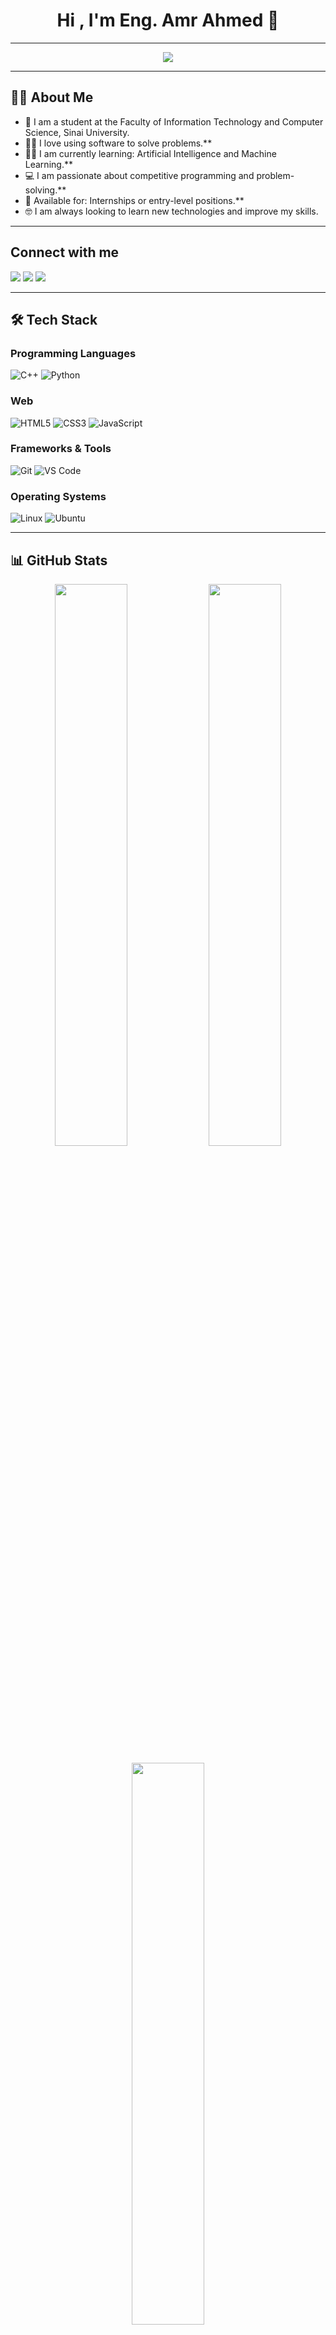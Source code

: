 
<h1 align="center">Hi , I'm Eng. Amr Ahmed 👋</h1>

---

<p align="center">
  <a href="https://git.io/typing-svg">
    <img src="https://readme-typing-svg.herokuapp.com?size=32&duration=3000&pause=600&color=2ECC71&center=true&vCenter=true&width=600&lines=Welcome+to+my+GitHub+Profile!;Nice+to+meet+you+%F0%9F%91%8B">
  </a>
</p>


---

## 👨‍💻 About Me
- 🏫 I am a student at the Faculty of Information Technology and Computer Science, Sinai University.
- 🧑‍💻 I love using software to solve problems.**
- 🧑‍🎓 I am currently learning: Artificial Intelligence and Machine Learning.**
- 💻 I am passionate about competitive programming and problem-solving.**
- 🤔 Available for: Internships or entry-level positions.**
- 🤓 I am always looking to learn new technologies and improve my skills.

---

##  Connect with me
<p align="left">
  <a href="mailto:amrahmedsaydee@gmail.com"><img src="https://img.shields.io/badge/-Email-D14836?style=for-the-badge&logo=gmail&logoColor=white" /></a>
  <a href="https://github.com/amr-ahmed"><img src="https://img.shields.io/badge/-GitHub-181717?style=for-the-badge&logo=github&logoColor=white" /></a>
  <a href="https://www.linkedin.com/in/amr-ahmed-sayed"><img src="https://img.shields.io/badge/-LinkedIn-0077B5?style=for-the-badge&logo=linkedin&logoColor=white" /></a>
</p>

---

## 🛠 Tech Stack

### Programming Languages
![C++](https://img.shields.io/badge/C++-00599C?style=for-the-badge&logo=c%2B%2B&logoColor=white)
![Python](https://img.shields.io/badge/Python-3776AB?style=for-the-badge&logo=python&logoColor=white)

### Web
![HTML5](https://img.shields.io/badge/HTML5-E34F26?style=for-the-badge&logo=html5&logoColor=white)
![CSS3](https://img.shields.io/badge/CSS3-1572B6?style=for-the-badge&logo=css3&logoColor=white)
![JavaScript](https://img.shields.io/badge/JavaScript-F7DF1E?style=for-the-badge&logo=javascript&logoColor=black)


### Frameworks & Tools
![Git](https://img.shields.io/badge/Git-F05032?style=for-the-badge&logo=git&logoColor=white)
![VS Code](https://img.shields.io/badge/VS_Code-007ACC?style=for-the-badge&logo=visual-studio-code&logoColor=white)

### Operating Systems
![Linux](https://img.shields.io/badge/Linux-FCC624?style=for-the-badge&logo=linux&logoColor=black)
![Ubuntu](https://img.shields.io/badge/Ubuntu-E95420?style=for-the-badge&logo=ubuntu&logoColor=white)

---

## 📊 GitHub Stats
<p align="center">
  <img width="48%" src="https://github-readme-stats.vercel.app/api?username=amr-ahmed&show_icons=true&theme=react&border_color=61dafb&hide_border=true" />
  <img width="48%" src="https://streak-stats.demolab.com/?user=amr-ahmed&theme=react&border=61dafb&hide_border=true" />
</p>
<p align="center">
  <img width="48%" src="https://github-readme-stats.vercel.app/api/top-langs/?username=amr-ahmed&layout=compact&theme=react&hide_border=true" />
</p>

---

## 🏆 Achievements
*(Coming soon...)*

---

## 🚀 Featured Projects
<div align="center">
  <a href="https://github.com/amr-ahmed/project-1"><img height="115" src="https://github-readme-stats.vercel.app/api/pin/?username=amr-ahmed&repo=project-1&theme=react&border_color=61dafb&border_radius=10"></a>
  <a href="https://github.com/amr-ahmed/project-2"><img height="115" src="https://github-readme-stats.vercel.app/api/pin/?username=amr-ahmed&repo=project-2&theme=react&border_color=61dafb&border_radius=10"></a>
</div>
<br>
<h4 align="center">
  <a href="https://github.com/amr-ahmed?tab=repositories" title="Show More Repositories">🔍 Show More 🔍</a>
</h4>

---

## ✨ Profile Views & Followers
<p align="center">
  <img src="https://komarev.com/ghpvc/?username=amr-ahmed&color=blue&style=flat-square" />
  <img src="https://img.shields.io/github/followers/amr-ahmed?style=social" />
</p>
